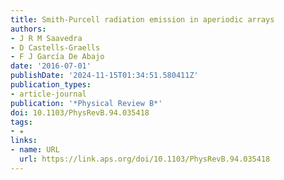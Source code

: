 ```yaml
---
title: Smith-Purcell radiation emission in aperiodic arrays
authors:
- J R M Saavedra
- D Castells-Graells
- F J García De Abajo
date: '2016-07-01'
publishDate: '2024-11-15T01:34:51.580411Z'
publication_types:
- article-journal
publication: '*Physical Review B*'
doi: 10.1103/PhysRevB.94.035418
tags:
- ★
links:
- name: URL
  url: https://link.aps.org/doi/10.1103/PhysRevB.94.035418
---
```


